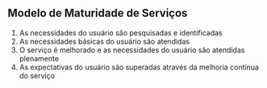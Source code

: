 Modelo de Maturidade de Serviços
----

1. As necessidades do usuário são pesquisadas e identificadas
2. As necessidades básicas do usuário são atendidas
3. O serviço é melhorado e as necessidades do usuário são atendidas plenamente
4. As expectativas do usuário são superadas através da melhoria contínua do serviço
